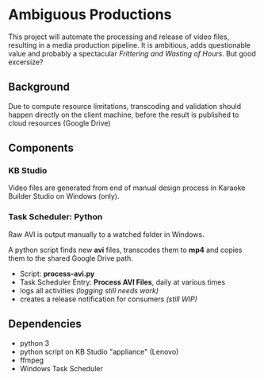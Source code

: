 # Ambiguous Productions
This project will automate the processing and release of video files, resulting in a media production pipeline. It is ambitious, adds questionable value and probably a spectacular _Frittering and Wasting of Hours_. But good excersize? 

## Background
Due to compute resource limitations, transcoding and validation should happen directly on the client machine, before the result is published to cloud resources (Google Drive) 

## Components

### KB Studio
Video files are generated from end of manual design process in Karaoke Builder Studio  on Windows (only).

### Task Scheduler: Python 
Raw AVI is output manually to a watched folder in Windows. 

A python script finds new **avi** files, transcodes them to **mp4** and copies them to the shared Google Drive path.
* Script: **process-avi.py**
* Task Scheduler Entry: **Process AVI Files**, daily at various times
* logs all activities _(logging still needs work)_
* creates a release notification for consumers _(still WIP)_

## Dependencies
* python 3
* python script on KB Studio "appliance" (Lenovo)
* ffmpeg
* Windows Task Scheduler
